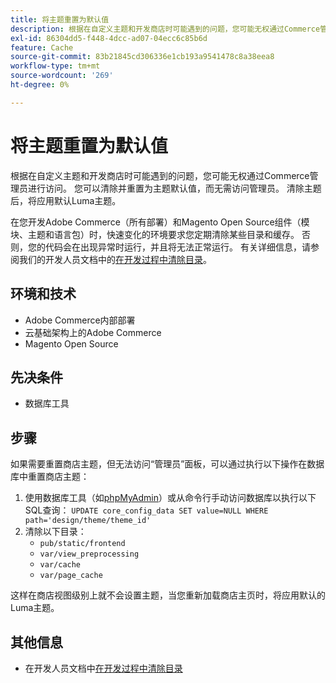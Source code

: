 ```yaml
---
title: 将主题重置为默认值
description: 根据在自定义主题和开发商店时可能遇到的问题，您可能无权通过Commerce管理员进行访问。 您可以清除并重置为主题默认值，而无需访问管理员。 清除主题后，将应用默认Luma主题。
exl-id: 86304dd5-f448-4dcc-ad07-04ecc6c85b6d
feature: Cache
source-git-commit: 83b21845cd306336e1cb193a9541478c8a38eea8
workflow-type: tm+mt
source-wordcount: '269'
ht-degree: 0%

---
```


# 将主题重置为默认值

根据在自定义主题和开发商店时可能遇到的问题，您可能无权通过Commerce管理员进行访问。 您可以清除并重置为主题默认值，而无需访问管理员。 清除主题后，将应用默认Luma主题。

在您开发Adobe Commerce（所有部署）和Magento Open Source组件（模块、主题和语言包）时，快速变化的环境要求您定期清除某些目录和缓存。 否则，您的代码会在出现异常时运行，并且将无法正常运行。 有关详细信息，请参阅我们的开发人员文档中的[在开发过程中清除目录](https://devdocs.magento.com/guides/v2.2/howdoi/php/php_clear-dirs.html)。

## 环境和技术

* Adobe Commerce内部部署
* 云基础架构上的Adobe Commerce
* Magento Open Source

## 先决条件

* 数据库工具

## 步骤

如果需要重置商店主题，但无法访问“管理员”面板，可以通过执行以下操作在数据库中重置商店主题：

1. 使用数据库工具（如[phpMyAdmin](https://devdocs.magento.com/guides/v2.2/install-gde/prereq/optional.html#install-optional-phpmyadmin)）或从命令行手动访问数据库以执行以下SQL查询： `UPDATE core_config_data SET value=NULL WHERE path='design/theme/theme_id'`
1. 清除以下目录：
   * `pub/static/frontend`
   * `var/view_preprocessing`
   * `var/cache`
   * `var/page_cache`

这样在商店视图级别上就不会设置主题，当您重新加载商店主页时，将应用默认的Luma主题。

## 其他信息

* 在开发人员文档中[在开发过程中清除目录](https://devdocs.magento.com/guides/v2.2/howdoi/php/php_clear-dirs.html)
